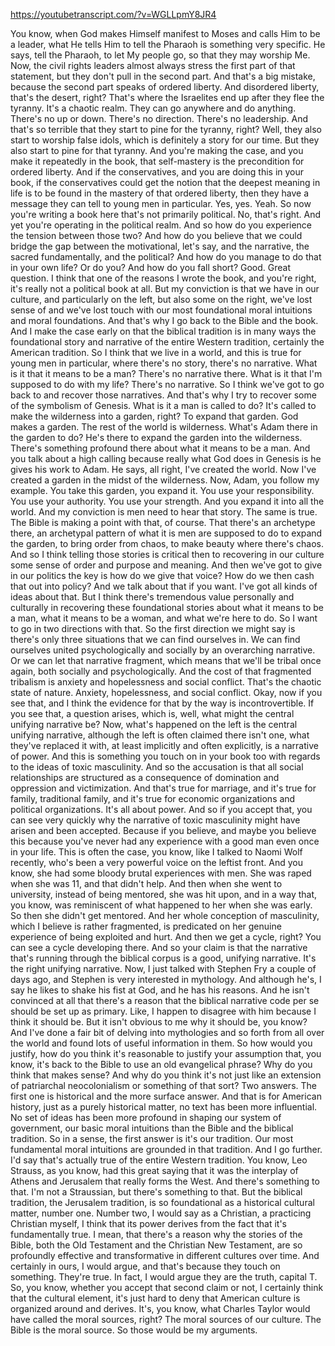 https://youtubetranscript.com/?v=WGLLpmY8JR4

 You know, when God makes Himself manifest to Moses and calls Him to be a leader, what He tells Him to tell the Pharaoh is something very specific. He says, tell the Pharaoh, to let My people go, so that they may worship Me. Now, the civil rights leaders almost always stress the first part of that statement, but they don't pull in the second part. And that's a big mistake, because the second part speaks of ordered liberty. And disordered liberty, that's the desert, right? That's where the Israelites end up after they flee the tyranny. It's a chaotic realm. They can go anywhere and do anything. There's no up or down. There's no direction. There's no leadership. And that's so terrible that they start to pine for the tyranny, right? Well, they also start to worship false idols, which is definitely a story for our time. But they also start to pine for that tyranny. And you're making the case, and you make it repeatedly in the book, that self-mastery is the precondition for ordered liberty. And if the conservatives, and you are doing this in your book, if the conservatives could get the notion that the deepest meaning in life is to be found in the mastery of that ordered liberty, then they have a message they can tell to young men in particular. Yes, yes. Yeah. So now you're writing a book here that's not primarily political. No, that's right. And yet you're operating in the political realm. And so how do you experience the tension between those two? And how do you believe that we could bridge the gap between the motivational, let's say, and the narrative, the sacred fundamentally, and the political? And how do you manage to do that in your own life? Or do you? And how do you fall short? Good. Great question. I think that one of the reasons I wrote the book, and you're right, it's really not a political book at all. But my conviction is that we have in our culture, and particularly on the left, but also some on the right, we've lost sense of and we've lost touch with our most foundational moral intuitions and moral foundations. And that's why I go back to the Bible and the book. And I make the case early on that the biblical tradition is in many ways the foundational story and narrative of the entire Western tradition, certainly the American tradition. So I think that we live in a world, and this is true for young men in particular, where there's no story, there's no narrative. What is it that it means to be a man? There's no narrative there. What is it that I'm supposed to do with my life? There's no narrative. So I think we've got to go back to and recover those narratives. And that's why I try to recover some of the symbolism of Genesis. What is it a man is called to do? It's called to make the wilderness into a garden, right? To expand that garden. God makes a garden. The rest of the world is wilderness. What's Adam there in the garden to do? He's there to expand the garden into the wilderness. There's something profound there about what it means to be a man. And you talk about a high calling because really what God does in Genesis is he gives his work to Adam. He says, all right, I've created the world. Now I've created a garden in the midst of the wilderness. Now, Adam, you follow my example. You take this garden, you expand it. You use your responsibility. You use your authority. You use your strength. And you expand it into all the world. And my conviction is men need to hear that story. The same is true. The Bible is making a point with that, of course. That there's an archetype there, an archetypal pattern of what it is men are supposed to do to expand the garden, to bring order from chaos, to make beauty where there's chaos. And so I think telling those stories is critical then to recovering in our culture some sense of order and purpose and meaning. And then we've got to give in our politics the key is how do we give that voice? How do we then cash that out into policy? And we talk about that if you want. I've got all kinds of ideas about that. But I think there's tremendous value personally and culturally in recovering these foundational stories about what it means to be a man, what it means to be a woman, and what we're here to do. So I want to go in two directions with that. So the first direction we might say is there's only three situations that we can find ourselves in. We can find ourselves united psychologically and socially by an overarching narrative. Or we can let that narrative fragment, which means that we'll be tribal once again, both socially and psychologically. And the cost of that fragmented tribalism is anxiety and hopelessness and social conflict. That's the chaotic state of nature. Anxiety, hopelessness, and social conflict. Okay, now if you see that, and I think the evidence for that by the way is incontrovertible. If you see that, a question arises, which is, well, what might the central unifying narrative be? Now, what's happened on the left is the central unifying narrative, although the left is often claimed there isn't one, what they've replaced it with, at least implicitly and often explicitly, is a narrative of power. And this is something you touch on in your book too with regards to the ideas of toxic masculinity. And so the accusation is that all social relationships are structured as a consequence of domination and oppression and victimization. And that's true for marriage, and it's true for family, traditional family, and it's true for economic organizations and political organizations. It's all about power. And so if you accept that, you can see very quickly why the narrative of toxic masculinity might have arisen and been accepted. Because if you believe, and maybe you believe this because you've never had any experience with a good man even once in your life. This is often the case, you know, like I talked to Naomi Wolf recently, who's been a very powerful voice on the leftist front. And you know, she had some bloody brutal experiences with men. She was raped when she was 11, and that didn't help. And then when she went to university, instead of being mentored, she was hit upon, and in a way that, you know, was reminiscent of what happened to her when she was early. So then she didn't get mentored. And her whole conception of masculinity, which I believe is rather fragmented, is predicated on her genuine experience of being exploited and hurt. And then we get a cycle, right? You can see a cycle developing there. And so your claim is that the narrative that's running through the biblical corpus is a good, unifying narrative. It's the right unifying narrative. Now, I just talked with Stephen Fry a couple of days ago, and Stephen is very interested in mythology. And although he's, I say he likes to shake his fist at God, and he has his reasons. And he isn't convinced at all that there's a reason that the biblical narrative code per se should be set up as primary. Like, I happen to disagree with him because I think it should be. But it isn't obvious to me why it should be, you know? And I've done a fair bit of delving into mythologies and so forth from all over the world and found lots of useful information in them. So how would you justify, how do you think it's reasonable to justify your assumption that, you know, it's back to the Bible to use an old evangelical phrase? Why do you think that makes sense? And why do you think it's not just like an extension of patriarchal neocolonialism or something of that sort? Two answers. The first one is historical and the more surface answer. And that is for American history, just as a purely historical matter, no text has been more influential. No set of ideas has been more profound in shaping our system of government, our basic moral intuitions than the Bible and the biblical tradition. So in a sense, the first answer is it's our tradition. Our most fundamental moral intuitions are grounded in that tradition. And I go further. I'd say that's actually true of the entire Western tradition. You know, Leo Strauss, as you know, had this great saying that it was the interplay of Athens and Jerusalem that really forms the West. And there's something to that. I'm not a Straussian, but there's something to that. But the biblical tradition, the Jerusalem tradition, is so foundational as a historical cultural matter, number one. Number two, I would say as a Christian, a practicing Christian myself, I think that its power derives from the fact that it's fundamentally true. I mean, that there's a reason why the stories of the Bible, both the Old Testament and the Christian New Testament, are so profoundly effective and transformative in different cultures over time. And certainly in ours, I would argue, and that's because they touch on something. They're true. In fact, I would argue they are the truth, capital T. So, you know, whether you accept that second claim or not, I certainly think that the cultural element, it's just hard to deny that American culture is organized around and derives. It's, you know, what Charles Taylor would have called the moral sources, right? The moral sources of our culture. The Bible is the moral source. So those would be my arguments.